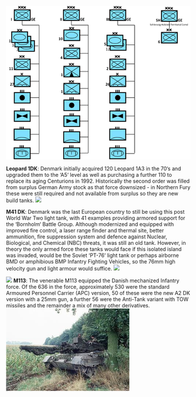 ![](/assets/images/nato/de/am/image001.png)

**Leopard 1DK**: Denmark initially acquired 120 Leopard 1A3 in the 70‘s and upgraded them to the ‘A5‘ level as well as purchasing a further 110 to replace its aging Centurions in 1992. Historically the second order was filled from surplus German Army stock as that force downsized - in Northern Fury these were still required and not available from surplus so they are new build tanks. ![](/assets/images/nato/de/am/image002.jpg)

**M41 DK**: Denmark was the last European country to still be using this post World War Two light tank, with 41 examples providing armored support for the ‘Bornholm‘ Battle Group. Although modernized and equipped with improved fire control, a laser range finder and thermal site, better ammunition, fire suppression system and defence against Nuclear, Biological, and Chemical (NBC) threats, it was still an old tank. However, in theory the only armed force these tanks would face if this isolated island was invaded, would be the Soviet ‘PT-76‘ light tank or perhaps airborne BMD or amphibious BMP Infantry Fighting Vehicles, so the 76mm high velocity gun and light armour would suffice. ![](/assets/images/nato/de/am/image003.jpg)

![](/assets/images/nato/de/am/image002.jpg) **M113**: The venerable M113 equipped the Danish mechanized Infantry force. Of the 636 in the force, approximately 530 were the standard Armoured Personnel Carrier (APC) version, 50 of these were the new A2 DK version with a 25mm gun, a further 56 were the Anti-Tank variant with TOW missiles and the remainder a mix of many other derivatives. ![](/assets/images/nato/de/am/image004.jpg)
